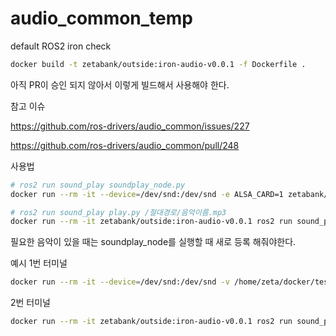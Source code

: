 # audio_common_temp

default ROS2 iron check

```bash
docker build -t zetabank/outside:iron-audio-v0.0.1 -f Dockerfile .
```

아직 PR이 승인 되지 않아서 이렇게 빌드해서 사용해야 한다.

참고 이슈

https://github.com/ros-drivers/audio_common/issues/227

https://github.com/ros-drivers/audio_common/pull/248

사용법

```bash
# ros2 run sound_play soundplay_node.py
docker run --rm -it --device=/dev/snd:/dev/snd -e ALSA_CARD=1 zetabank/outside:iron-audio-v0.0.1 ros2 run sound_play soundplay_node.py
```

```bash
# ros2 run sound_play play.py /절대경로/음악이름.mp3
docker run --rm -it zetabank/outside:iron-audio-v0.0.1 ros2 run sound_play play.py /root/sounds/voice/start.mp3
```

필요한 음악이 있을 때는  soundplay_node를 실행할 때 새로 등록 해줘야한다.

예시
1번 터미널
```bash
docker run --rm -it --device=/dev/snd:/dev/snd -v /home/zeta/docker/test.mp3:/root/test.mp3 -e ALSA_CARD=1 zetabank/outside:iron-audio-v0.0.1 ros2 run sound_play soundplay_node.py
```
2번 터미널
```bash
docker run --rm -it zetabank/outside:iron-audio-v0.0.1 ros2 run sound_play play.py /root/test.mp3
```